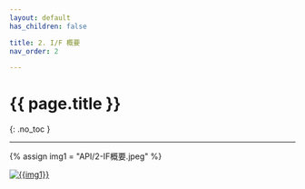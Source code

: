 ```yaml
---
layout: default
has_children: false

title: 2. I/F 概要
nav_order: 2

---
```


# {{ page.title }}

{: .no_toc }

---
{% assign img1 = "API/2-IF概要.jpeg" %}

<a href="{{ site.imgURL | append: img1 }}" target="_blank"> <img src="{{ site.imgURL | append: img1 }}" alt="{{img1}}"></a>
